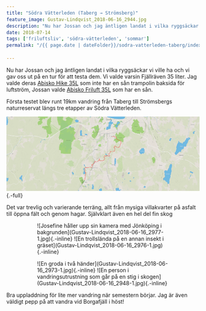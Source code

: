 ```yaml
---
title: "Södra Vätterleden (Taberg → Strömsberg)"
feature_image: Gustav-Lindqvist_2018-06-16_2944.jpg
description: "Nu har Jossan och jag äntligen landat i vilka ryggsäckar vi ville ha och vi gav oss ut på en tur för att testa dem. Vi valde varsin…"
date: 2018-07-14
tags: ['friluftsliv', 'södra-vätterleden', 'sommar']
permalink: "/{{ page.date | dateFolder}}/sodra-vatterleden-taberg/index.html"

---
```


Nu har Jossan och jag äntligen landat i vilka ryggsäckar vi ville ha och vi gav oss ut på en tur för att testa dem. Vi valde varsin Fjällräven 35 liter. Jag valde deras [Abisko Hike 35L](https://www.fjallraven.se/shop/fjallraven-abisko-hike-35-F27124-stone-grey/) som inte har en sån trampolin baksida för luftström, Jossan valde [Abisko Friluft 35L](https://www.fjallraven.se/shop/fjallraven-abisko-friluft-35-w-F27212/) som har en sån.

Första testet blev runt 19km vandring från Taberg till Strömsbergs naturreservat längs tre etapper av Södra Vätterleden.

![Karta över södra Jönköping. På kartan är en rutt från Taberg till Strömsberg utmarkerad med röd linje](chrome_2018-07-14_18-35-57.png){.-full}

Det var trevlig och varierande terräng, allt från mysiga villakvarter på asfalt till öppna fält och genom hagar. Självklart även en hel del fin skog

<figure class="gallery -wide">
	<figure class="gallery-row">
		![Josefine håller upp sin kamera med Jönköping i bakgrunden](Gustav-Lindqvist_2018-06-16_2977-1.jpg){.-inline}
		![En trollslända på en annan insekt i gräset](Gustav-Lindqvist_2018-06-16_2976-1.jpg){.-inline}
	</figure>
	<figure class="gallery-row">
		![En groda i två händer](Gustav-Lindqvist_2018-06-16_2973-1.jpg){.-inline}
		![En person i vandringsutrustning som går på en stig i skogen](Gustav-Lindqvist_2018-06-16_2948-1.jpg){.-inline}
	</figure>
</figure>

Bra uppladdning för lite mer vandring när semestern börjar. Jag är även väldigt pepp på att vandra vid Borgafjäll i höst!

